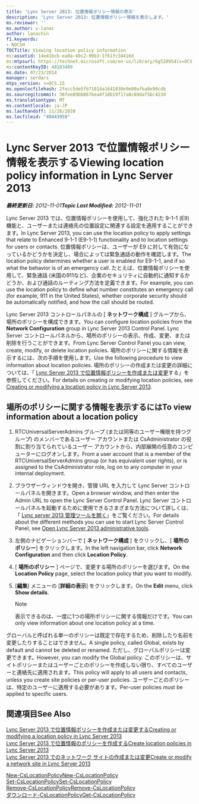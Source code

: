 ```yaml
---
title: 'Lync Server 2013: 位置情報ポリシー情報の表示'
description: 'Lync Server 2013: 位置情報ポリシー情報を表示します。'
ms.reviewer: ''
ms.author: v-lanac
author: lanachin
f1.keywords:
- NOCSH
TOCTitle: Viewing location policy information
ms:assetid: 14e41bcb-ea0a-49c2-99b3-1f61fc34416d
ms:mtpsurl: https://technet.microsoft.com/en-us/library/Gg520954(v=OCS.15)
ms:contentKeyID: 48183489
ms.date: 07/23/2014
manager: serdars
mtps_version: v=OCS.15
ms.openlocfilehash: 2fecc5de5fb71014a1641038e9e09afba0e90cdb
ms.sourcegitcommit: 36fee89bb887bea4f18b19f17a8c69daf5bc423d
ms.translationtype: MT
ms.contentlocale: ja-JP
ms.lasthandoff: 11/26/2020
ms.locfileid: "49443959"
---
```

# <a name="viewing-location-policy-information-in-lync-server-2013"></a><span data-ttu-id="36467-103">Lync Server 2013 で位置情報ポリシー情報を表示する</span><span class="sxs-lookup"><span data-stu-id="36467-103">Viewing location policy information in Lync Server 2013</span></span>

<div data-xmlns="http://www.w3.org/1999/xhtml">

<div class="topic" data-xmlns="http://www.w3.org/1999/xhtml" data-msxsl="urn:schemas-microsoft-com:xslt" data-cs="https://msdn.microsoft.com/">

<div data-asp="https://msdn2.microsoft.com/asp">



</div>

<div id="mainSection">

<div id="mainBody"><span data-ttu-id="36467-104">

<span> </span></span><span class="sxs-lookup"><span data-stu-id="36467-104">

<span> </span></span></span>

<span data-ttu-id="36467-105">_**最終更新日:** 2012-11-01_</span><span class="sxs-lookup"><span data-stu-id="36467-105">_**Topic Last Modified:** 2012-11-01_</span></span>

<span data-ttu-id="36467-106">Lync Server 2013 では、位置情報ポリシーを使用して、強化された 9-1-1 (E9) 機能と、ユーザーまたは連絡先の位置設定に関連する設定を適用することができます。</span><span class="sxs-lookup"><span data-stu-id="36467-106">In Lync Server 2013, you can use the location policy to apply settings that relate to Enhanced 9-1-1 (E9-1-1) functionality and to location settings for users or contacts.</span></span> <span data-ttu-id="36467-107">位置情報ポリシーは、ユーザーが E9 に対して有効になっているかどうかを決定し、場合によっては緊急通話の動作を確認します。</span><span class="sxs-lookup"><span data-stu-id="36467-107">The location policy determines whether a user is enabled for E9-1-1, and if so what the behavior is of an emergency call.</span></span> <span data-ttu-id="36467-108">たとえば、位置情報ポリシーを使用して、緊急通話 (米国の911など)、企業のセキュリティに自動的に通知するかどうか、および通話のルーティング方法を定義できます。</span><span class="sxs-lookup"><span data-stu-id="36467-108">For example, you can use the location policy to define what number constitutes an emergency call (for example, 911 in the United States), whether corporate security should be automatically notified, and how the call should be routed.</span></span>

<span data-ttu-id="36467-109">Lync Server 2013 コントロールパネルの [ **ネットワーク構成** ] グループから、場所のポリシーを構成できます。</span><span class="sxs-lookup"><span data-stu-id="36467-109">You can configure location policies from the **Network Configuration** group in Lync Server 2013 Control Panel.</span></span> <span data-ttu-id="36467-110">Lync Server コントロールパネルから、場所のポリシーの表示、作成、変更、または削除を行うことができます。</span><span class="sxs-lookup"><span data-stu-id="36467-110">From Lync Server Control Panel you can view, create, modify, or delete location policies.</span></span> <span data-ttu-id="36467-111">場所のポリシーに関する情報を表示するには、次の手順を使用します。</span><span class="sxs-lookup"><span data-stu-id="36467-111">Use the following procedure to view information about location policies.</span></span> <span data-ttu-id="36467-112">場所のポリシーの作成または変更の詳細については、「 [Lync Server 2013 で位置情報ポリシーを作成または変更](lync-server-2013-creating-or-modifying-a-location-policy.md)する」を参照してください。</span><span class="sxs-lookup"><span data-stu-id="36467-112">For details on creating or modifying location policies, see [Creating or modifying a location policy in Lync Server 2013](lync-server-2013-creating-or-modifying-a-location-policy.md).</span></span>

<div>

## <a name="to-view-information-about-a-location-policy"></a><span data-ttu-id="36467-113">場所のポリシーに関する情報を表示するには</span><span class="sxs-lookup"><span data-stu-id="36467-113">To view information about a location policy</span></span>

1.  <span data-ttu-id="36467-114">RTCUniversalServerAdmins グループ (または同等のユーザー権限を持つグループ) のメンバーであるユーザー アカウントまたは CsAdministrator の役割に割り当てられているユーザー アカウントから、内部展開の任意のコンピューターにログオンします。</span><span class="sxs-lookup"><span data-stu-id="36467-114">From a user account that is a member of the RTCUniversalServerAdmins group (or has equivalent user rights), or is assigned to the CsAdministrator role, log on to any computer in your internal deployment.</span></span>

2.  <span data-ttu-id="36467-115">ブラウザーウィンドウを開き、管理 URL を入力して Lync Server コントロールパネルを開きます。</span><span class="sxs-lookup"><span data-stu-id="36467-115">Open a browser window, and then enter the Admin URL to open the Lync Server Control Panel.</span></span> <span data-ttu-id="36467-116">Lync Server コントロールパネルを起動するために使用できるさまざまな方法について詳しくは、「 [Lync server 2013 管理ツールを開く](lync-server-2013-open-lync-server-administrative-tools.md)」をご覧ください。</span><span class="sxs-lookup"><span data-stu-id="36467-116">For details about the different methods you can use to start Lync Server Control Panel, see [Open Lync Server 2013 administrative tools](lync-server-2013-open-lync-server-administrative-tools.md).</span></span>

3.  <span data-ttu-id="36467-117">左側のナビゲーションバーで [ **ネットワーク構成** ] をクリックし、[ **場所のポリシー**] をクリックします。</span><span class="sxs-lookup"><span data-stu-id="36467-117">In the left navigation bar, click **Network Configuration** and then click **Location Policy**.</span></span>

4.  <span data-ttu-id="36467-118">[ **場所のポリシー** ] ページで、変更する場所のポリシーを選びます。</span><span class="sxs-lookup"><span data-stu-id="36467-118">On the **Location Policy** page, select the location policy that you want to modify.</span></span>

5.  <span data-ttu-id="36467-119">[**編集**] メニューの [**詳細の表示**] をクリックします。</span><span class="sxs-lookup"><span data-stu-id="36467-119">On the **Edit** menu, click **Show details**.</span></span>
    
    <div>
    

    > [!NOTE]  
    > <span data-ttu-id="36467-120">表示できるのは、一度に1つの場所ポリシーに関する情報だけです。</span><span class="sxs-lookup"><span data-stu-id="36467-120">You can only view information about one location policy at a time.</span></span>

    
    </div>

<span data-ttu-id="36467-121">グローバルと呼ばれる単一のポリシーは既定で存在するため、削除したり名前を変更したりすることはできません。</span><span class="sxs-lookup"><span data-stu-id="36467-121">A single policy, called Global, exists by default and cannot be deleted or renamed.</span></span> <span data-ttu-id="36467-122">ただし、グローバルポリシーは変更できます。</span><span class="sxs-lookup"><span data-stu-id="36467-122">However, you can modify the Global policy.</span></span> <span data-ttu-id="36467-123">このポリシーは、サイトポリシーまたはユーザーごとのポリシーを作成しない限り、すべてのユーザーと連絡先に適用されます。</span><span class="sxs-lookup"><span data-stu-id="36467-123">This policy will apply to all users and contacts, unless you create site policies or per-user policies.</span></span> <span data-ttu-id="36467-124">ユーザーごとのポリシーは、特定のユーザーに適用する必要があります。</span><span class="sxs-lookup"><span data-stu-id="36467-124">Per-user policies must be applied to specific users.</span></span>

</div>

<div>

## <a name="see-also"></a><span data-ttu-id="36467-125">関連項目</span><span class="sxs-lookup"><span data-stu-id="36467-125">See Also</span></span>


[<span data-ttu-id="36467-126">Lync Server 2013 で位置情報ポリシーを作成または変更する</span><span class="sxs-lookup"><span data-stu-id="36467-126">Creating or modifying a location policy in Lync Server 2013</span></span>](lync-server-2013-creating-or-modifying-a-location-policy.md)  
[<span data-ttu-id="36467-127">Lync Server 2013 で位置情報のポリシーを作成する</span><span class="sxs-lookup"><span data-stu-id="36467-127">Create location policies in Lync Server 2013</span></span>](lync-server-2013-create-location-policies.md)  
[<span data-ttu-id="36467-128">Lync Server 2013 でのネットワーク サイトの作成または変更</span><span class="sxs-lookup"><span data-stu-id="36467-128">Create or modify a network site in Lync Server 2013</span></span>](lync-server-2013-create-or-modify-a-network-site.md)  


[<span data-ttu-id="36467-129">New-CsLocationPolicy</span><span class="sxs-lookup"><span data-stu-id="36467-129">New-CsLocationPolicy</span></span>](https://docs.microsoft.com/powershell/module/skype/New-CsLocationPolicy)  
[<span data-ttu-id="36467-130">Set-CsLocationPolicy</span><span class="sxs-lookup"><span data-stu-id="36467-130">Set-CsLocationPolicy</span></span>](https://docs.microsoft.com/powershell/module/skype/Set-CsLocationPolicy)  
[<span data-ttu-id="36467-131">Remove-CsLocationPolicy</span><span class="sxs-lookup"><span data-stu-id="36467-131">Remove-CsLocationPolicy</span></span>](https://docs.microsoft.com/powershell/module/skype/Remove-CsLocationPolicy)  
[<span data-ttu-id="36467-132">ダウンロード-CsLocationPolicy</span><span class="sxs-lookup"><span data-stu-id="36467-132">Get-CsLocationPolicy</span></span>](https://docs.microsoft.com/powershell/module/skype/Get-CsLocationPolicy)  
  

<span data-ttu-id="36467-133"></div>

</div>

<span> </span>

</div>

</div>

</span><span class="sxs-lookup"><span data-stu-id="36467-133"></div>

</div>

<span> </span>

</div>

</div>

</span></span></div>

